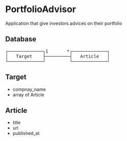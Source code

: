 # PortfolioAdvisor

Application that give investors advices on  their portfolio

## Database 
<pre>
┌─────────────┐1       *┌─────────────┐
│   Target    ├─────────┤   Article   │
└─────────────┘         └─────────────┘
</pre>
## Target

- compnay_name
- array of Article

## Article

- title
- url
- published_at
